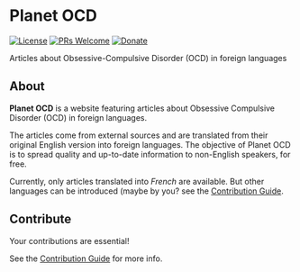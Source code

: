 Planet OCD
=======

[![License](https://img.shields.io/badge/license-MIT-blue.svg)](./LICENSE)
[![PRs Welcome](https://img.shields.io/badge/PRs-welcome-brightgreen.svg?style=flat-square)](http://makeapullrequest.com)
[![Donate](https://img.shields.io/badge/Paypal-Donate-green.svg?logo=paypal&style=flat)](https://www.paypal.com/cgi-bin/webscr?cmd=_s-xclick&hosted_button_id=23LG7JTZSCA54&source=url)

Articles about Obsessive-Compulsive Disorder (OCD) in foreign languages

About
----------

**Planet OCD** is a website featuring articles about Obsessive Compulsive Disorder (OCD) in foreign languages. 

The articles come from external sources and are translated from their original English version into foreign languages. The objective of Planet OCD is to spread quality and up-to-date information to non-English speakers, for free. 

Currently, only articles translated into _French_ are available. But other languages can be introduced (maybe by you? see the [Contribution Guide](./CONTRIBUTE.md).

Contribute
----------

Your contributions are essential! 

See the [Contribution Guide](./CONTRIBUTE.md) for more info.
